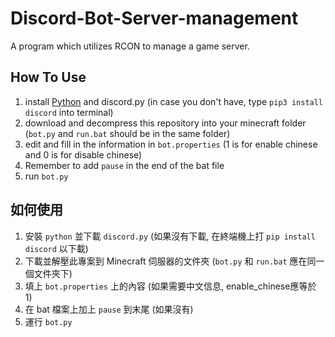 # Discord-Bot-Server-management

A program which utilizes RCON to manage a game server.

## How To Use

1. install [Python](https://python.org) and discord.py (in case you don't have, type `pip3 install discord` into terminal)
2. download and decompress this repository into your minecraft folder (`bot.py` and `run.bat` should be in the same folder)
3. edit and fill in the information in `bot.properties` (1 is for enable chinese and 0 is for disable chinese)
4. Remember to add `pause` in the end of the bat file
5. run `bot.py`

## 如何使用

1. 安裝 `python` 並下載 `discord.py` (如果沒有下載, 在終端機上打 `pip install discord` 以下載)
2. 下載並解壓此專案到 Minecraft 伺服器的文件夾 (`bot.py` 和 `run.bat` 應在同一個文件夾下)
3. 填上 `bot.properties` 上的內容 (如果需要中文信息, enable_chinese應等於 1)
4. 在 bat 檔案上加上 `pause` 到末尾 (如果沒有)
5. 運行 `bot.py`
